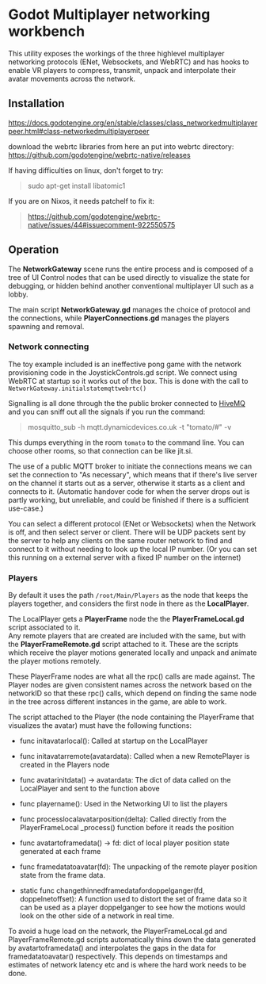 # Godot Multiplayer networking workbench

This utility exposes the workings of the three highlevel multiplayer networking protocols (ENet, Websockets, and WebRTC) 
and has hooks to enable VR players to compress, transmit, unpack and interpolate their avatar movements across the network.

## Installation

https://docs.godotengine.org/en/stable/classes/class_networkedmultiplayerpeer.html#class-networkedmultiplayerpeer

download the webrtc libraries from here an put into webrtc directory:
https://github.com/godotengine/webrtc-native/releases

If having difficulties on linux, don't forget to try:
> sudo apt-get install libatomic1

If you are on Nixos, it needs patchelf to fix it:
> https://github.com/godotengine/webrtc-native/issues/44#issuecomment-922550575

## Operation

The **NetworkGateway** scene runs the entire process and is composed of a tree of UI Control nodes 
that can be used directly to visualize the state for debugging, or hidden behind another conventional multiplayer UI
such as a lobby.

The main script **NetworkGateway.gd** manages the choice of protocol and the connections, while **PlayerConnections.gd** manages 
the players spawning and removal.

### Network connecting

The toy example included is an ineffective pong game with the network provisioning code in the JoystickControls.gd script.
We connect using WebRTC at startup so it works out of the box.  This is done with the call to `NetworkGateway.initialstatemqttwebrtc()`

Signalling is all done through the the public broker connected to [HiveMQ](http://www.mqtt-dashboard.com/) and you can sniff 
out all the signals if you run the command:

> mosquitto_sub -h mqtt.dynamicdevices.co.uk -t "tomato/#" -v

This dumps everything in the room `tomato` to the command line.  You can choose other rooms, so that connection 
can be like jit.si.  

The use of a public MQTT broker to initiate the connections means we can set the connection to "As necessary", which means 
that if there's live server on the channel it starts out as a server, otherwise it starts as a client and connects to it.
(Automatic handover code for when the server drops out is partly working, but unreliable, and could be finished if 
there is a sufficient use-case.)

You can select a different protocol (ENet or Websockets) when the Network is off, and then select server or client.
There will be UDP packets sent by the server to help any clients on the same router network to find and connect to it 
without needing to look up the local IP number.  (Or you can set this running on a external server with a fixed IP number 
on the internet)

### Players

By default it uses the path `/root/Main/Players` as the node that keeps the players together, and considers the first node in there 
as the **LocalPlayer**.

The LocalPlayer gets a **PlayerFrame** node the the **PlayerFrameLocal.gd** script associated to it.  
Any remote players that are created are included with the same, but with the **PlayerFrameRemote.gd** script attached to it.
These are the scripts which receive the player motions generated locally and unpack and animate the 
player motions remotely. 

These PlayerFrame nodes are what all the rpc() calls are made against.  The Player nodes are given consistent names 
across the network based on the networkID so that these rpc() calls, which depend on finding the same node in the tree across different 
instances in the game, are able to work.

The script attached to the Player (the node containing the PlayerFrame that visualizes the avatar) must have the following functions:

* func initavatarlocal(): Called at startup on the LocalPlayer

* func initavatarremote(avatardata): Called when a new RemotePlayer is created in the Players node

* func avatarinitdata() -> avatardata: The dict of data called on the LocalPlayer and sent to the function above

* func playername(): Used in the Networking UI to list the players

* func processlocalavatarposition(delta):  Called directly from the PlayerFrameLocal \_process() function before it reads the position

* func avatartoframedata() -> fd: dict of local player position state generated at each frame

* func framedatatoavatar(fd):  The unpacking of the remote player position state from the frame data.

* static func changethinnedframedatafordoppelganger(fd, doppelnetoffset): A function used to distort the set of frame data so it can be used as a player doppelganger 
to see how the motions would look on the other side of a network in real time.

To avoid a huge load on the network, the PlayerFrameLocal.gd and PlayerFrameRemote.gd scripts automatically thins down the 
data generated by avatartoframedata() and interpolates the gaps in the data for framedatatoavatar() respectively.
This depends on timestamps and estimates of network latency etc and is where the hard work needs to be done.

